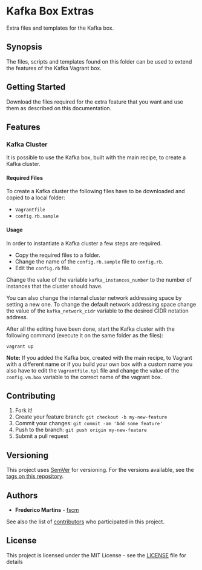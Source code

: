 # Kafka Box Extras

Extra files and templates for the Kafka box.

## Synopsis

The files, scripts and templates found on this folder can be used to extend the
features of the Kafka Vagrant box.

## Getting Started

Download the files required for the extra feature that you want and use them
as described on this documentation.

## Features

### Kafka Cluster

It is possible to use the Kafka box, built with the main recipe, to create
a Kafka cluster.

#### Required Files

To create a Kafka cluster the following files have to be downloaded and
copied to a local folder:

- `Vagrantfile`
- `config.rb.sample`

#### Usage

In order to instantiate a Kafka cluster a few steps are required.

- Copy the required files to a folder.
- Change the name of the `config.rb.sample` file to `config.rb`.
- Edit the `config.rb` file.

Change the value of the variable `kafka_instances_number` to the number of
instances that the cluster should have.

You can also change the internal cluster network addressing space by setting a
new one. To change the default network addressing space change the value of the
`kafka_network_cidr` variable to the desired CIDR notation address.

After all the editing have been done, start the Kafka cluster with the
following command (execute it on the same folder as the files):

```
vagrant up
```

**Note:** If you added the Kafka box, created with the main recipe, to Vagrant
with a different name or if you build your own box with a custom name you also
have to edit the `Vagrantfile.tpl` file and change the value of the
`config.vm.box` variable to the correct name of the vagrant box.

## Contributing

1. Fork it!
2. Create your feature branch: `git checkout -b my-new-feature`
3. Commit your changes: `git commit -am 'Add some feature'`
4. Push to the branch: `git push origin my-new-feature`
5. Submit a pull request

## Versioning

This project uses [SemVer](http://semver.org/) for versioning. For the versions
available, see the [tags on this repository](https://github.com/fscm/packer-vagrant-kafka/tags).

## Authors

* **Frederico Martins** - [fscm](https://github.com/fscm)

See also the list of [contributors](https://github.com/fscm/packer-vagrant-kafka/contributors)
who participated in this project.

## License

This project is licensed under the MIT License - see the [LICENSE](https://github.com/fscm/packer-templates/LICENSE)
file for details
